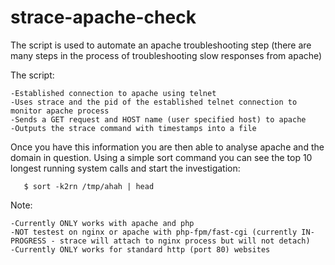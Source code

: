 # strace-apache-check
The script is used to automate an apache troubleshooting step (there are many steps in the process of troubleshooting slow responses from apache)

The script:

    -Established connection to apache using telnet
    -Uses strace and the pid of the established telnet connection to monitor apache process
    -Sends a GET request and HOST name (user specified host) to apache
    -Outputs the strace command with timestamps into a file
    
Once you have this information you are then able to analyse apache and the domain in question.
Using a simple sort command you can see the top 10 longest running system calls and start the investigation:


       $ sort -k2rn /tmp/ahah | head
       

Note:  

    -Currently ONLY works with apache and php
    -NOT testest on nginx or apache with php-fpm/fast-cgi (currently IN-PROGRESS - strace will attach to nginx process but will not detach)
    -Currently ONLY works for standard http (port 80) websites

